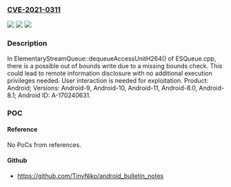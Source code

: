 ### [CVE-2021-0311](https://cve.mitre.org/cgi-bin/cvename.cgi?name=CVE-2021-0311)
![](https://img.shields.io/static/v1?label=Product&message=Android&color=blue)
![](https://img.shields.io/static/v1?label=Version&message=n%2Fa&color=blue)
![](https://img.shields.io/static/v1?label=Vulnerability&message=Information%20disclosure&color=brighgreen)

### Description

In ElementaryStreamQueue::dequeueAccessUnitH264() of ESQueue.cpp, there is a possible out of bounds write due to a missing bounds check. This could lead to remote information disclosure with no additional execution privileges needed. User interaction is needed for exploitation. Product: Android; Versions: Android-9, Android-10, Android-11, Android-8.0, Android-8.1; Android ID: A-170240631.

### POC

#### Reference
No PoCs from references.

#### Github
- https://github.com/TinyNiko/android_bulletin_notes

